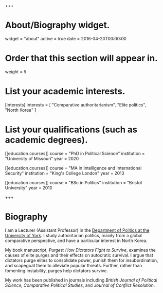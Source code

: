 +++
# About/Biography widget.
widget = "about"
active = true
date = 2016-04-20T00:00:00

# Order that this section will appear in.
weight = 5

# List your academic interests.
[interests]
  interests = [
    "Comparative authoritarianism",
    "Elite politics",
    "North Korea"
  ]

# List your qualifications (such as academic degrees).
[[education.courses]]
  course = "PhD in Political Science"
  institution = "University of Missouri"
  year = 2020

[[education.courses]]
  course = "MA in Intelligence and International Security"
  institution = "King's College London"
  year = 2013

[[education.courses]]
  course = "BSc in Politics"
  institution = "Bristol University"
  year = 2010
 
+++

# Biography

I am a Lecturer (Assistant Professor) in the [Department of Politics at the University of York](https://www.york.ac.uk/politics/). I study authoritarian politics, mainly from a global comparative perspective, and have a particular interest in North Korea.

My book manuscript, *Purges: How Dictators Fight to Survive*, examines the causes of elite purges and their effects on autocratic survival. I argue that dictators purge elites to consolidate power, punish them for insubordination, and scapegoat them to alleviate popular threats. Further, rather than fomenting instability, purges help dictators survive.

My work has been published in journals including *British Journal of Political Science*, *Comparative Political Studies*, and *Journal of Conflict Resolution*. 
